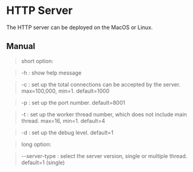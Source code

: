 # HTTP Server

The HTTP server can be deployed on the MacOS or Linux.

##  Manual

> short option:

>   -h : show help message

>   -c : set up the total connections can be accepted by the server. max=100,000, min=1. default=1000

>   -p : set up the port number. default=8001

>   -t : set up the worker thread number, which does not include main thread. max=16, min=1. default=4

>   -d : set up the debug level. default=1

> long option:

> --server-type : select the server version, single or multiple thread. default=1 (single)

